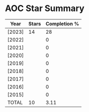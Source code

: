 # AOC Star Summary

| Year   | Stars | Completion % |
| ------ | ----- | ------------ |
| [2023] | 14    | 28           |
| [2022] |       | 0            |
| [2021] |       | 0            |
| [2020] |       | 0            |
| [2019] |       | 0            |
| [2018] |       | 0            |
| [2017] |       | 0            |
| [2016] |       | 0            |
| [2015] |       | 0            |
| TOTAL  | 10    | 3.11         |
